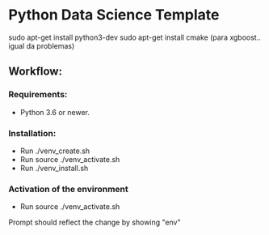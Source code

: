 # Python Data Science Template



sudo apt-get install python3-dev
sudo apt-get install cmake (para xgboost.. igual da problemas)


## Workflow:

### Requirements:

- Python 3.6 or newer.


### Installation:

- Run ./venv_create.sh
- Run source ./venv_activate.sh
- Run ./venv_install.sh

### Activation of the environment

- Run source ./venv_activate.sh

Prompt should reflect the change by showing "env"



